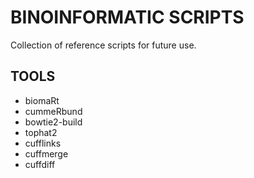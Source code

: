 # BINOINFORMATIC SCRIPTS
Collection of reference scripts for future use. 

## TOOLS
* biomaRt
* cummeRbund
* bowtie2-build
* tophat2
* cufflinks
* cuffmerge
* cuffdiff